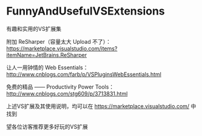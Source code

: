 # FunnyAndUsefulVSExtensions
有趣和实用的VS扩展集

附加 ReSharper（容量太大 Upload 不了）：https://marketplace.visualstudio.com/items?itemName=JetBrains.ReSharper

让人一用钟情的 Web Essentials：http://www.cnblogs.com/farb/p/VSPluginsWebEssentials.html

免费的精品 —— Productivity Power Tools：http://www.cnblogs.com/stg609/p/3713831.html

上述VS扩展及其使用说明，均可以在 https://marketplace.visualstudio.com/ 中找到

望各位访客推荐更多好玩的VS扩展
